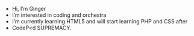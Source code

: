 -  Hi, I’m Ginger 
-  I’m interested in coding and orchestra 
-  I’m currently learning HTML5 and will start learning PHP and CSS after 
-  CodeP<d SUPREMACY. 

